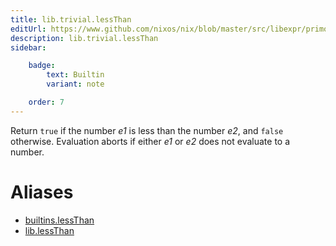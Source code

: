 ```yaml
---
title: lib.trivial.lessThan
editUrl: https://www.github.com/nixos/nix/blob/master/src/libexpr/primops.cc
description: lib.trivial.lessThan
sidebar:

    badge:
        text: Builtin
        variant: note

    order: 7
---
```


Return `true` if the number *e1* is less than the number *e2*, and
`false` otherwise. Evaluation aborts if either *e1* or *e2* does not
evaluate to a number.


# Aliases

- [builtins.lessThan](reference/builtins/builtins-lessThan)
- [lib.lessThan](reference/lib/lib-lessThan)



